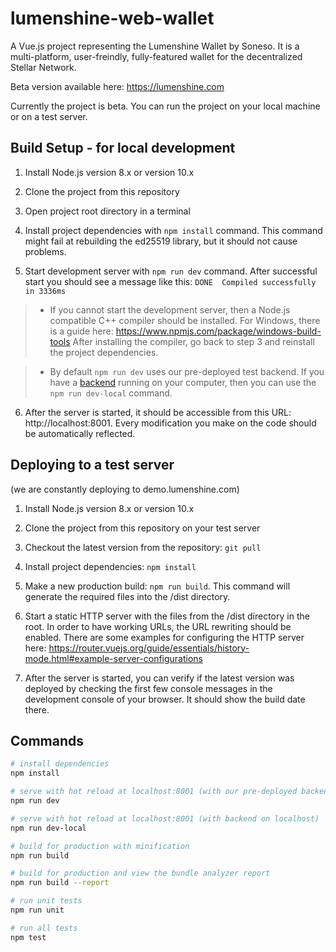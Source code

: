 # lumenshine-web-wallet


A Vue.js project representing the Lumenshine Wallet by Soneso. It is a multi-platform, user-freindly, fully-featured wallet for the decentralized Stellar Network. 

Beta version available here: https://lumenshine.com

Currently the project is beta. You can run the project on your local machine or on a test server.

## Build Setup - for local development

1. Install Node.js version 8.x or version 10.x

2. Clone the project from this repository

3. Open project root directory in a terminal

4. Install project dependencies with `npm install` command.
This command might fail at rebuilding the ed25519 library, but it should not cause problems. 

5. Start development server with `npm run dev` command. After successful start you should see a message like this:  `DONE  Compiled successfully in 3336ms `
> * If you cannot start the development server, then a Node.js compatible C++ compiler should be installed. For Windows, there is a guide here: https://www.npmjs.com/package/windows-build-tools
After installing the compiler, go back to step 3 and reinstall the project dependencies.

> * By default `npm run dev` uses our pre-deployed test backend. If you have a [backend](https://github.com/Soneso/lumenshine-backend) running on your computer, then you can use the `npm run dev-local` command.

6. After the server is started, it should be accessible from this URL: http://localhost:8001. Every modification you make on the code should be automatically reflected.

## Deploying to a test server 
(we are constantly deploying to demo.lumenshine.com)

1. Install Node.js version 8.x or version 10.x

2. Clone the project from this repository on your test server

3. Checkout the latest version from the repository: `git pull`

4. Install project dependencies: `npm install`

5. Make a new production build: `npm run build`. This command will generate the required files into the /dist directory.

6. Start a static HTTP server with the files from the /dist directory in the root. In order to have working URLs, the URL rewriting should be enabled. There are some examples for configuring the HTTP server here: https://router.vuejs.org/guide/essentials/history-mode.html#example-server-configurations

7. After the server is started, you can verify if the latest version was deployed by checking the first few console messages in the development console of your browser. It should show the build date there.


## Commands

``` bash
# install dependencies
npm install

# serve with hot reload at localhost:8001 (with our pre-deployed backend)
npm run dev

# serve with hot reload at localhost:8001 (with backend on localhost)
npm run dev-local

# build for production with minification
npm run build

# build for production and view the bundle analyzer report
npm run build --report

# run unit tests
npm run unit

# run all tests
npm test
```
